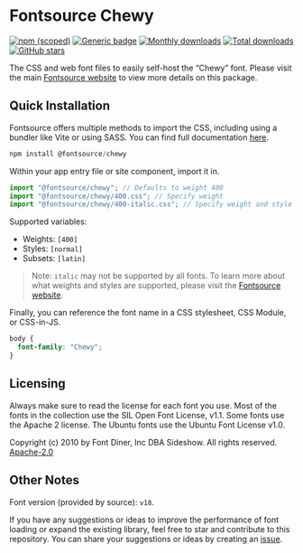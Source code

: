 # Fontsource Chewy

[![npm (scoped)](https://img.shields.io/npm/v/@fontsource/chewy?color=brightgreen)](https://www.npmjs.com/package/@fontsource/chewy) [![Generic badge](https://img.shields.io/badge/fontsource-passing-brightgreen)](https://github.com/fontsource/fontsource) [![Monthly downloads](https://badgen.net/npm/dm/@fontsource/chewy)](https://github.com/fontsource/fontsource) [![Total downloads](https://badgen.net/npm/dt/@fontsource/chewy)](https://github.com/fontsource/fontsource) [![GitHub stars](https://img.shields.io/github/stars/fontsource/fontsource.svg?style=social&label=Star)](https://github.com/fontsource/fontsource/stargazers)

The CSS and web font files to easily self-host the “Chewy” font. Please visit the main [Fontsource website](https://fontsource.org/fonts/chewy) to view more details on this package.

## Quick Installation

Fontsource offers multiple methods to import the CSS, including using a bundler like Vite or using SASS. You can find full documentation [here](https://fontsource.org/docs/getting-started/introduction).

```javascript
npm install @fontsource/chewy
```

Within your app entry file or site component, import it in.

```javascript
import "@fontsource/chewy"; // Defaults to weight 400
import "@fontsource/chewy/400.css"; // Specify weight
import "@fontsource/chewy/400-italic.css"; // Specify weight and style
```

Supported variables:
- Weights: `[400]`
- Styles: `[normal]`
- Subsets: `[latin]`

> Note: `italic` may not be supported by all fonts. To learn more about what weights and styles are supported, please visit the [Fontsource website](https://fontsource.org/fonts/chewy).

Finally, you can reference the font name in a CSS stylesheet, CSS Module, or CSS-in-JS.

```css
body {
  font-family: "Chewy";
}
```

## Licensing
Always make sure to read the license for each font you use. Most of the fonts in the collection use the SIL Open Font License, v1.1. Some fonts use the Apache 2 license. The Ubuntu fonts use the Ubuntu Font License v1.0.

Copyright (c) 2010 by Font Diner, Inc DBA Sideshow. All rights reserved.
[Apache-2.0](http://www.apache.org/licenses/LICENSE-2.0.html)

## Other Notes
Font version (provided by source): `v18`.

If you have any suggestions or ideas to improve the performance of font loading or expand the existing library, feel free to star and contribute to this repository. You can share your suggestions or ideas by creating an [issue](https://github.com/fontsource/fontsource/issues).